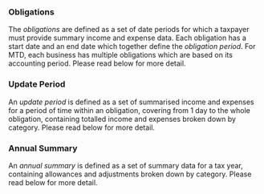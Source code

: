 ### Obligations ###

The _obligations_ are defined as a set of date periods for which a taxpayer must provide summary 
income and expense data. Each obligation has a start date and an end date which together define the _obligation period_. 
For MTD, each business has multiple obligations which are based on its accounting period. 
Please read below for more detail.

### Update Period ###
An _update period_ is defined as a set of summarised income and expenses for a period of 
time within an obligation, covering from 1 day to the whole obligation, containing totalled income and expenses 
broken down by category. Please read below for more detail.

### Annual Summary ###
An _annual summary_ is defined as a set of summary data for a tax year, containing allowances and adjustments 
broken down by category. Please read below for more detail.
